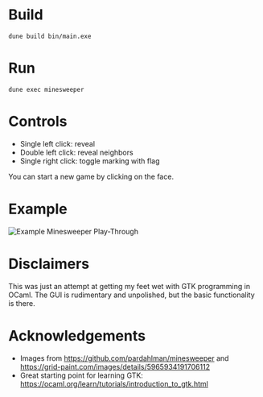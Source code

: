 # Build

    dune build bin/main.exe

# Run

    dune exec minesweeper

# Controls

  * Single left click: reveal
  * Double left click: reveal neighbors
  * Single right click: toggle marking with flag

You can start a new game by clicking on the face.

# Example

![Example Minesweeper Play-Through](https://github.com/mdko/minesweeper-ocaml/blob/master/site/example-game.gif)

# Disclaimers

This was just an attempt at getting my feet wet with GTK programming in OCaml.
The GUI is rudimentary and unpolished, but the basic functionality is there.

# Acknowledgements

* Images from https://github.com/pardahlman/minesweeper and https://grid-paint.com/images/details/5965934191706112
* Great starting point for learning GTK: https://ocaml.org/learn/tutorials/introduction_to_gtk.html
